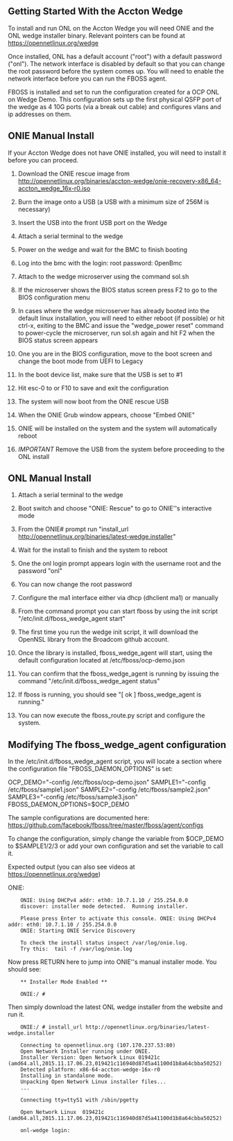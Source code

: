 Getting Started With the Accton Wedge
------------------------------------------------
To install and run ONL on the Accton Wedge you will need ONIE and 
the ONL wedge installer binary. Relevant pointers can be found at
https://opennetlinux.org/wedge

Once installed, ONL has a default account ("root") with a default password 
("onl").  The network interface is disabled by default so that you can change 
the root password before the system comes up.  You will need to enable the
network interface before you can run the FBOSS agent.

FBOSS is installed and set to run the configuration created for a OCP ONL
on Wedge Demo.  This configuration sets up the first physical QSFP port of 
the wedge as 4 10G ports (via a break out cable) and configures vlans and 
ip addresses on them.

ONIE Manual Install
------------------------------------------------
If your Accton Wedge does not have ONIE installed, you will need to install
it before you can proceed.

1) Download the ONIE rescue image from http://opennetlinux.org/binaries/accton-wedge/onie-recovery-x86_64-accton_wedge_16x-r0.iso

2) Burn the image onto a USB (a USB with a minimum size of 256M is necessary)

3) Insert the USB into the front USB port on the Wedge

4) Attach a serial terminal to the wedge

5) Power on the wedge and wait for the BMC to finish booting

6) Log into the bmc with the login: root password: 0penBmc

7) Attach to the wedge microserver using the command sol.sh

8) If the microserver shows the BIOS status screen press F2 to go to the BIOS 
configuration menu

9) In cases where the wedge microserver has already booted into the default 
linux installation, you will need to either reboot (if possible) or hit ctrl-x, exiting to the BMC and issue the "wedge_power reset" command to power-cycle the
microserver, run sol.sh again and hit F2 when the BIOS status screen appears

10) One you are in the BIOS configuration, move to the boot screen and change
the boot mode from UEFI to Legacy

11) In the boot device list, make sure that the USB is set to #1

12) Hit esc-0 to or F10 to save and exit the configuration

13) The system will now boot from the ONIE rescue USB

14) When the ONIE Grub window appears, choose "Embed ONIE"

15) ONIE will be installed on the system and the system will automatically
reboot

16) *IMPORTANT* Remove the USB from the system before proceeding to the ONL install

ONL Manual Install
------------------------------------------------
1) Attach a serial terminal to the wedge

2) Boot switch and choose "ONIE: Rescue" to go to ONIE''s interactive mode

3) From the ONIE# prompt run "install_url http://opennetlinux.org/binaries/latest-wedge.installer"

4) Wait for the install to finish and the system to reboot

5) One the onl login prompt appears login with the username root and the
password "onl"

6) You can now change the root password

7) Configure the ma1 interface either via dhcp (dhclient ma1) or manually

8) From the command prompt you can start fboss by using the init script 
"/etc/init.d/fboss_wedge_agent start"

9) The first time you run the wedge init script, it will download the OpenNSL
library from the Broadcom github account.

10) Once the library is installed, fboss_wedge_agent will start, using the
default configuration located at /etc/fboss/ocp-demo.json

11) You can confirm that the fboss_wedge_agent is running by issuing the
command "/etc/init.d/fboss_wedge_agent status"

12) If fboss is running, you should see "[ ok ] fboss_wedge_agent is running."

13) You can now execute the fboss_route.py script and configure the system.

Modifying The fboss_wedge_agent configuration
------------------------------------------------
In the /etc/init.d/fboss_wedge_agent script, you will locate a section where
the configuration file "FBOSS_DAEMON_OPTIONS" is set:

OCP_DEMO="-config /etc/fboss/ocp-demo.json"
SAMPLE1="-config /etc/fboss/sample1.json"
SAMPLE2="-config /etc/fboss/sample2.json"
SAMPLE3="-config /etc/fboss/sample3.json"
FBOSS_DAEMON_OPTIONS=$OCP_DEMO

The sample configurations are documented here: https://github.com/facebook/fboss/tree/master/fboss/agent/configs

To change the configuration, simply change the variable from $OCP_DEMO to $SAMPLE1/2/3 or add your own configuration and set the variable to call it.


Expected output (you can also see videos at https://opennetlinux.org/wedge)

ONIE:
                     
        ONIE: Using DHCPv4 addr: eth0: 10.7.1.10 / 255.254.0.0
        discover: installer mode detected.  Running installer.

        Please press Enter to activate this console. ONIE: Using DHCPv4 addr: eth0: 10.7.1.10 / 255.254.0.0
        ONIE: Starting ONIE Service Discovery

        To check the install status inspect /var/log/onie.log.
        Try this:  tail -f /var/log/onie.log

Now press RETURN here to jump into ONIE''s manual installer mode.  You should see:

        ** Installer Mode Enabled **

        ONIE:/ # 

Then simply download the latest ONL wedge installer from the website and run it.

        ONIE:/ # install_url http://opennetlinux.org/binaries/latest-wedge.installer

        Connecting to opennetlinux.org (107.170.237.53:80)
        Open Network Installer running under ONIE.
        Installer Version: Open Network Linux 019421c (amd64.all,2015.11.17.06.23,019421c116940d87d5a41100d1b8a64cbba50252)
        Detected platform: x86-64-accton-wedge-16x-r0
        Installing in standalone mode.
        Unpacking Open Network Linux installer files...
        ...

        Connecting tty=ttyS1 with /sbin/pgetty

        Open Network Linux  019421c (amd64.all,2015.11.17.06.23,019421c116940d87d5a41100d1b8a64cbba50252)

        onl-wedge login:

